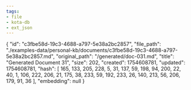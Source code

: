 ```yaml
---
tags:
- file
- kota-db
- ext_json
---
```

{
  "id": "c3fbe58d-19c3-4688-a797-5e38a2bc2857",
  "file_path": "./examples-data/personal-kb/documents/c3fbe58d-19c3-4688-a797-5e38a2bc2857.md",
  "original_path": "/generated/doc-031.md",
  "title": "Generated Document 31",
  "size": 202,
  "created": 1754608781,
  "updated": 1754608781,
  "hash": [
    165,
    133,
    205,
    228,
    5,
    31,
    137,
    59,
    198,
    94,
    200,
    22,
    40,
    1,
    106,
    222,
    206,
    21,
    175,
    38,
    233,
    59,
    192,
    233,
    26,
    140,
    213,
    56,
    206,
    179,
    91,
    36
  ],
  "embedding": null
}